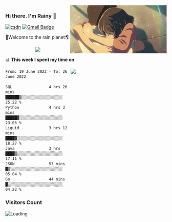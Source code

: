 <img  align='right' height="150" src="https://github.com/LikeRainDay/LikeRainDay/blob/master/pic/img_rain_1.gif?raw=true">



### Hi there. I'm Rainy :lemon:

[![csdn](https://img.shields.io/badge/-csdn-c14438?style=flat-square&logo=c&logoColor=white)](https://blog.csdn.net/qq_15807167)
[![Gmail Badge](https://img.shields.io/badge/-gmail-c14438?style=flat-square&logo=Gmail&logoColor=white&link=mailto:houshuai0816@gmail.com)](mailto:houshuai0816@gmail.com)

🚀Welcome to the rain planet🌎

<center>
<img align='center'  src="https://source.unsplash.com/random/1200x600">
</center>

📊 **This week I spent my time on**

<img align='right'   width="300" src="https://github-readme-stats.vercel.app/api?username=LikeRainDay&show_icons=true&title_color=fff&icon_color=79ff97&text_color=9f9f9f&bg_color=151515">

<!--START_SECTION:waka-->

```text
From: 19 June 2022 - To: 26 June 2022

SQL                4 hrs 26 mins   ██████▒░░░░░░░░░░░░░░░░░░   25.22 %
Python             4 hrs 3 mins    █████▓░░░░░░░░░░░░░░░░░░░   23.05 %
Liquid             3 hrs 12 mins   ████▓░░░░░░░░░░░░░░░░░░░░   18.27 %
Java               3 hrs           ████▒░░░░░░░░░░░░░░░░░░░░   17.11 %
JSON               53 mins         █▒░░░░░░░░░░░░░░░░░░░░░░░   05.04 %
Go                 44 mins         █░░░░░░░░░░░░░░░░░░░░░░░░   04.22 %
```

<!--END_SECTION:waka-->

### Visitors Count
<img align="left" src = "https://profile-counter.glitch.me/LikeRainDay/count.svg" alt ="Loading">

